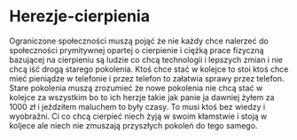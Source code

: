 # Herezje-cierpienia
Ograniczone społeczności muszą pojąć że nie każdy chce nalerzeć do społeczności prymitywnej opartej o cierpienie i ciężką prace fizyczną bazującej na cierpieniu są ludzie co chcą technologii i lepszych zmian i nie chcą iść drogą starego pokolenia. Ktoś chce stać w kolejce to stoi ktoś chce mieć pieniądze w telefonie i przez telefon to załatwia sprawy przez telefon. Stare pokolenia muszą zrozumieć że nowe pokolenia nie chcą stać w kolejce za wszystkim bo to ich herzje takie jak panie ja dawniej żyłem za 1000 zł i jeździłem maluchem to były czasy. To musi ktoś bez wiedzy i wyobraźni. Ci co chcą cierpieć niech żyją w swoim kłamstwie i stoją w koljece ale niech nie zmuszają przyszłych pokoleń do tego samego. 

